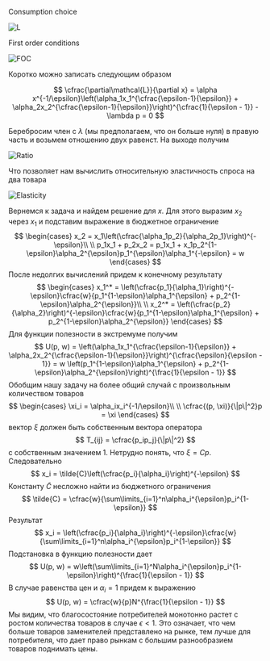 Consumption choice

![L](https://latex.codecogs.com/svg.latex?\mathcal{L}=\left(\alpha_1x_1^{\tfrac{\epsilon-1}{\epsilon}}+\alpha_2x_2^{\tfrac{\epsilon-1}{\epsilon}}\right)^{\tfrac{\epsilon}{\epsilon-1}}+\lambda(w-px))

First order conditions 

![FOC](https://latex.codecogs.com/svg.latex?\begin{cases}\tfrac{\partial\mathcal{L}}{\partial%20x_1}=\alpha_1x_1^{-1/\epsilon}\left(\alpha_1x_1^{\tfrac{\epsilon-1}{\epsilon}}+\alpha_2x_2^{\tfrac{\epsilon-1}{\epsilon}}\right)^{\tfrac{1}{\epsilon-1}}-\lambda%20p_1=0\\\\\tfrac{\partial\mathcal{L}}{\partial%20x_2}=\alpha_2x_2^{-1/\epsilon}\left(\alpha_1x_1^{\tfrac{\epsilon-1}{\epsilon}}+\alpha_2x_2^{\tfrac{\epsilon-1}{\epsilon}}\right)^{\tfrac{1}{\epsilon-1}}-\lambda%20p_2=0\end{cases})

Коротко можно записать следующим образом 

$$
 \cfrac{\partial\mathcal{L}}{\partial x} = \alpha x^{-1/\epsilon}\left(\alpha_1x_1^{\cfrac{\epsilon-1}{\epsilon}} + \alpha_2x_2^{\cfrac{\epsilon-1}{\epsilon}}\right)^{\cfrac{1}{\epsilon - 1}} - \lambda p = 0
$$

Беребросим член с $\lambda$ (мы предполагаем, что он больше нуля) в правую часть и возьмем отношению двух равенст. На выходе получим

![Ratio](https://latex.codecogs.com/svg.latex?\tfrac{\alpha_1x_1^{-1/\epsilon}}{\alpha_2x_2^{-1/\epsilon}}=\tfrac{p_1}{p_2})

Что позволяет нам вычислить относительную эластичность спроса на два товара

![Elasticity](https://latex.codecogs.com/svg.latex?\ln\!\left(\tfrac{x_1}{x_2}\right)=-\epsilon\left(\ln\!\left(\tfrac{\alpha_2}{\alpha_1}\right)+\ln\!\left(\tfrac{p_1}{p_2}\right)\right))

Вернемся к задача и найдем решение для $x$. Для этого выразим $x_2$ через $x_1$ и подставим выражение в бюджетное ограничение
$$
 \begin{cases}
 x_2 = x_1\left(\cfrac{\alpha_1p_2}{\alpha_2p_1}\right)^{-\epsilon}\\
 \\
 p_1x_1 + p_2x_2 = p_1x_1 + x_1p_2^{1-\epsilon}\alpha_2^{\epsilon}p_1^{\epsilon}\alpha_1^{-\epsilon} = w
 \end{cases} 
$$
После недолгих вычислений придем к конечному результату
$$
 \begin{cases}
 x_1^* = \left(\cfrac{p_1}{\alpha_1}\right)^{-\epsilon}\cfrac{w}{p_1^{1-\epsilon}\alpha_1^{\epsilon} + p_2^{1-\epsilon}\alpha_2^{\epsilon}}\\
 \\
 x_2^* = \left(\cfrac{p_2}{\alpha_2}\right)^{-\epsilon}\cfrac{w}{p_1^{1-\epsilon}\alpha_1^{\epsilon} + p_2^{1-\epsilon}\alpha_2^{\epsilon}}
 \end{cases}
$$
Для функции полезности в экстремуме получим
$$
 U(p, w) = \left(\alpha_1x_1^{\cfrac{\epsilon-1}{\epsilon}} + \alpha_2x_2^{\cfrac{\epsilon-1}{\epsilon}}\right)^{\cfrac{\epsilon}{\epsilon - 1}} = w \left(p_1^{1-\epsilon}\alpha_1^{\epsilon} + p_2^{1-\epsilon}\alpha_2^{\epsilon}\right)^{\frac{1}{\epsilon - 1}}
$$
Обобщим нашу задачу на более общий случай с произвольным количеством товаров
$$
 \begin{cases}
  \xi_i = \alpha_ix_i^{-1/\epsilon}\\
  \\
  \cfrac{(p, \xi)}{\|p\|^2}p = \xi
 \end{cases}
$$
вектор $\xi$ должен быть собственным вектора оператора
$$
 T_{ij} = \cfrac{p_ip_j}{\|p\|^2}
$$
с собственным значением 1. Нетрудно понять, что $\xi = Cp$. Следовательно
$$
 x_i = \tilde{C}\left(\cfrac{p_i}{\alpha_i}\right)^{-\epsilon}
$$
Константу $\tilde{C}$ несложно найти из бюджетного ограничения
$$
 \tilde{C} = \cfrac{w}{\sum\limits_{i=1}^n\alpha_i^{\epsilon}p_i^{1-\epsilon}}
$$
Результат
$$
 x_i = \left(\cfrac{p_i}{\alpha_i}\right)^{-\epsilon}\cfrac{w}{\sum\limits_{i=1}^n\alpha_i^{\epsilon}p_i^{1-\epsilon}}
$$
Подстановка в функцию полезности дает
$$
 U(p, w) = w\left(\sum\limits_{i=1}^N\alpha_i^{\epsilon}p_i^{1-\epsilon}\right)^{\frac{1}{\epsilon - 1}}
$$
В случае равенства цен и $\alpha_i = 1$ придем к выражению
$$
 U(p, w) = \cfrac{w}{p}N^{\frac{1}{\epsilon - 1}}
$$
Мы видим, что благосостояние потребителей монотонно растет с ростом количества товаров в случае $\epsilon < 1$. Это означает, что чем больше товаров заменителей представлено на рынке, тем лучше для потребителя, что дает право рынкам с большим разнообразием товаров поднимать цены. 